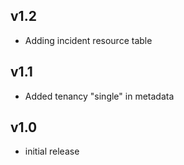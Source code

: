 v1.2
----
- Adding incident resource table

v1.1
----
- Added tenancy "single" in metadata

v1.0
-----
- initial release
